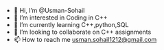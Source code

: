 - 👋 Hi, I’m @Usman-Sohail
- 👀 I’m interested in Coding in C++
- 🌱 I’m currently learning C++,python,SQL
- 💞️ I’m looking to collaborate on C++ assignments
- 📫 How to reach me usman.sohail1212@gmail.com

<!---
Usman-Sohail/Usman-Sohail is a ✨ special ✨ repository because its `README.md` (this file) appears on your GitHub profile.
You can click the Preview link to take a look at your changes.
--->
